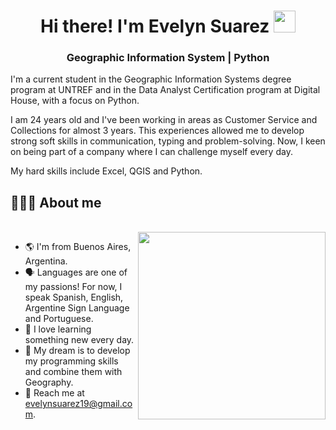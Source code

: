 <h1 align="center"><b> Hi there! I'm Evelyn Suarez </b><img src="https://media.giphy.com/media/hvRJCLFzcasrR4ia7z/giphy.gif" width="35"></h1>

<h3 align="center"> Geographic Information System | Python </h3>

I'm a current student in the Geographic Information Systems degree program at UNTREF and in the Data Analyst Certification program at Digital House, with a focus on Python.

I am 24 years old and 
I've been working in areas as Customer Service and Collections for almost 3 years. This experiences allowed me to develop strong soft skills in communication, typing and problem-solving. 
Now, I keen on being part of a company where I can challenge myself every day.


My hard skills include Excel, QGIS and Python. 

## 👨🏻‍💻 About me
<br>
<img src="https://website-crimea.ru/wp-content/uploads/github/message.gif" width="300px" align="right">

- 🌎 I'm from Buenos Aires, Argentina.
- 🗣️ Languages are one of my passions! For now, I speak Spanish, English, Argentine Sign Language and Portuguese.
- 🧠 I love learning something new every day.
- 💭 My dream is to develop my programming skills and combine them with Geography.
- 📧 Reach me at evelynsuarez19@gmail.com.




